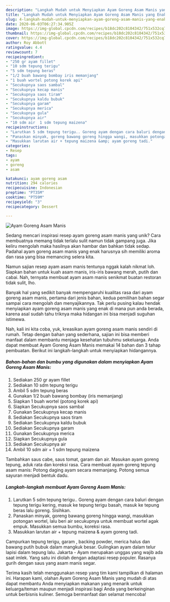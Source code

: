 ```yaml
---
description: "Langkah Mudah untuk Menyiapkan Ayam Goreng Asam Manis yang Enak"
title: "Langkah Mudah untuk Menyiapkan Ayam Goreng Asam Manis yang Enak"
slug: 4-langkah-mudah-untuk-menyiapkan-ayam-goreng-asam-manis-yang-enak
date: 2020-06-03T06:27:34.905Z
image: https://img-global.cpcdn.com/recipes/b18dc202c8104342/751x532cq70/ayam-goreng-asam-manis-foto-resep-utama.jpg
thumbnail: https://img-global.cpcdn.com/recipes/b18dc202c8104342/751x532cq70/ayam-goreng-asam-manis-foto-resep-utama.jpg
cover: https://img-global.cpcdn.com/recipes/b18dc202c8104342/751x532cq70/ayam-goreng-asam-manis-foto-resep-utama.jpg
author: Roy Abbott
ratingvalue: 4.4
reviewcount: 7
recipeingredient:
- "250 gr ayam fillet"
- "10 sdm tepung terigu"
- "5 sdm tepung beras"
- "1/2 buah bawang bombay iris memanjang"
- "1 buah wortel potong korek api"
- "Secukupnya saos sambal"
- "Secukupnya kecap manis"
- "Secukupnya saos tiram"
- "Secukupnya kaldu bubuk"
- "Secukupnya garam"
- "Secukupnya merica"
- "Secukupnya gula"
- "Secukupnya air"
- "10 sdm air  1 sdm tepung maizena"
recipeinstructions:
- "Larutkan 5 sdm tepung terigu.. Goreng ayam dengan cara baluri dengan tepung terigu kering, masuk ke tepung terigu basah, masuk ke tepung beras lalu goreng. Sisihkan."
- "Panaskan minyak, goreng bawang goreng hingga wangi, masukkan potongan wortel, lalu beri air secukupnya untuk membuat wortel agak empuk. Masukkan semua bumbu, koreksi rasa."
- "Masukkan larutan air + tepung maizena &amp; ayam goreng tadi."
categories:
- Resep
tags:
- ayam
- goreng
- asam

katakunci: ayam goreng asam 
nutrition: 294 calories
recipecuisine: Indonesian
preptime: "PT35M"
cooktime: "PT59M"
recipeyield: "3"
recipecategory: Dessert

---
```



![Ayam Goreng Asam Manis](https://img-global.cpcdn.com/recipes/b18dc202c8104342/751x532cq70/ayam-goreng-asam-manis-foto-resep-utama.jpg)

Sedang mencari inspirasi resep ayam goreng asam manis yang unik? Cara membuatnya memang tidak terlalu sulit namun tidak gampang juga. Jika keliru mengolah maka hasilnya akan hambar dan bahkan tidak sedap. Padahal ayam goreng asam manis yang enak harusnya sih memiliki aroma dan rasa yang bisa memancing selera kita.

Namun sajian resep ayam asam manis tentunya nggak kalah nikmat loh. Siapkan bahan untuk kuah asam manis, iris-iris bawang merah, putih dan cabai. Nah, ternyata membuat ayam asam manis senikmat buatan restoran tidak sulit, lho.

Banyak hal yang sedikit banyak mempengaruhi kualitas rasa dari ayam goreng asam manis, pertama dari jenis bahan, kedua pemilihan bahan segar sampai cara mengolah dan menyajikannya. Tak perlu pusing kalau hendak menyiapkan ayam goreng asam manis yang enak di mana pun anda berada, karena asal sudah tahu triknya maka hidangan ini bisa menjadi suguhan istimewa.


Nah, kali ini kita coba, yuk, kreasikan ayam goreng asam manis sendiri di rumah. Tetap dengan bahan yang sederhana, sajian ini bisa memberi manfaat dalam membantu menjaga kesehatan tubuhmu sekeluarga. Anda dapat membuat Ayam Goreng Asam Manis memakai 14 bahan dan 3 tahap pembuatan. Berikut ini langkah-langkah untuk menyiapkan hidangannya.

<!--inarticleads1-->

##### Bahan-bahan dan bumbu yang digunakan dalam menyiapkan Ayam Goreng Asam Manis:

1. Sediakan 250 gr ayam fillet
1. Sediakan 10 sdm tepung terigu
1. Ambil 5 sdm tepung beras
1. Gunakan 1/2 buah bawang bombay (iris memanjang)
1. Siapkan 1 buah wortel (potong korek api)
1. Siapkan Secukupnya saos sambal
1. Gunakan Secukupnya kecap manis
1. Sediakan Secukupnya saos tiram
1. Sediakan Secukupnya kaldu bubuk
1. Sediakan Secukupnya garam
1. Gunakan Secukupnya merica
1. Siapkan Secukupnya gula
1. Sediakan Secukupnya air
1. Ambil 10 sdm air + 1 sdm tepung maizena


Tambahkan saus cabe, saus tomat, garam dan air. Masukan ayam goreng tepung, aduk rata dan koreksi rasa. Cara membuat ayam goreng tepung asam manis: Potong daging ayam secara memanjang. Potong semua sayuran menjadi bentuk dadu. 

<!--inarticleads2-->

##### Langkah-langkah membuat Ayam Goreng Asam Manis:

1. Larutkan 5 sdm tepung terigu.. Goreng ayam dengan cara baluri dengan tepung terigu kering, masuk ke tepung terigu basah, masuk ke tepung beras lalu goreng. Sisihkan.
1. Panaskan minyak, goreng bawang goreng hingga wangi, masukkan potongan wortel, lalu beri air secukupnya untuk membuat wortel agak empuk. Masukkan semua bumbu, koreksi rasa.
1. Masukkan larutan air + tepung maizena &amp; ayam goreng tadi.


Campurkan tepung terigu, garam , backing powder, merica halus dan bawang putih bubuk dalam mangkuk besar. Gulingkan ayam dalam telur lapisi dalam tepung lalu. Jakarta - Ayam merupakan unggas yang wajib ada saat imlek. Yang satu ini diolah dengan adaptasi resep populer. Rasanya gurih dengan saus yang asam manis segar. 

Terima kasih telah menggunakan resep yang tim kami tampilkan di halaman ini. Harapan kami, olahan Ayam Goreng Asam Manis yang mudah di atas dapat membantu Anda menyiapkan makanan yang menarik untuk keluarga/teman maupun menjadi inspirasi bagi Anda yang berkeinginan untuk berbisnis kuliner. Semoga bermanfaat dan selamat mencoba!
